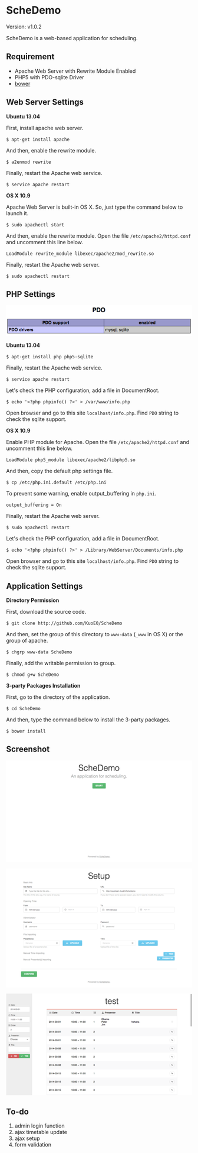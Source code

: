 ScheDemo
==========

Version: v1.0.2

ScheDemo is a web-based application for scheduling.

Requirement
-----------

- Apache Web Server with Rewrite Module Enabled
- PHP5 with PDO-sqlite Driver
- [bower](http://bower.io/)

Web Server Settings
-------------------

**Ubuntu 13.04**

First, install apache web server.

	$ apt-get install apache

And then, enable the rewrite module.

	$ a2enmod rewrite

Finally, restart the Apache web service.

	$ service apache restart

**OS X 10.9**

Apache Web Server is built-in OS X. So, just type the command below to launch it.

	$ sudo apachectl start

And then, enable the rewrite module. Open the file `/etc/apache2/httpd.conf` and uncomment this line below.

	LoadModule rewrite_module libexec/apache2/mod_rewrite.so

Finally, restart the Apache web server.

	$ sudo apachectl restart

PHP Settings
------------

![PDO support](doc_img/phpinfo.png)

**Ubuntu 13.04**

	$ apt-get install php php5-sqlite

Finally, restart the Apache web service.

	$ service apache restart

Let's check the PHP configuration, add a file in DocumentRoot.

	$ echo '<?php phpinfo() ?>' > /var/www/info.php

Open browser and go to this site `localhost/info.php`. Find `PDO` string to check the sqlite support.

**OS X 10.9**

Enable PHP module for Apache. Open the file `/etc/apache2/httpd.conf` and uncomment this line below.

	LoadModule php5_module libexec/apache2/libphp5.so

And then, copy the default php settings file.

	$ cp /etc/php.ini.default /etc/php.ini
	
To prevent some warning, enable output_buffering in `php.ini`.

	output_buffering = On
	
Finally, restart the Apache web server.

	$ sudo apachectl restart

Let's check the PHP configuration, add a file in DocumentRoot.

	$ echo '<?php phpinfo() ?>' > /Library/WebServer/Documents/info.php

Open browser and go to this site `localhost/info.php`. Find `PDO` string to check the sqlite support.

Application Settings
--------------------

**Directory Permission**

First, download the source code.
	
	$ git clone http://github.com/KuoE0/ScheDemo

And then, set the group of this directory to `www-data` (`_www` in OS X) or the group of apache.
	
	$ chgrp www-data ScheDemo

Finally, add the writable permission to group.

	$ chmod g+w ScheDemo

**3-party Packages Installation**

First, go to the directory of the application.

	$ cd ScheDemo

And then, type the command below to install the 3-party packages.

	$ bower install

Screenshot
----------

![index page](doc_img/screenshot-1.png)

![setup page](doc_img/screenshot-2.png)

![register page](doc_img/screenshot-3.png)

To-do
-----

1. admin login function
2. ajax timetable update
3. ajax setup
4. form validation

